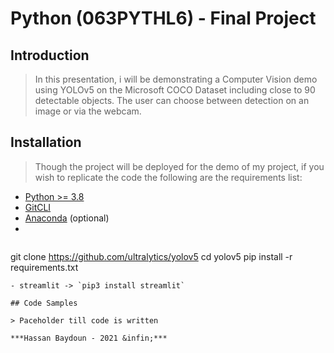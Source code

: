 # Python (063PYTHL6) - Final Project

## Introduction

> In this presentation, i will be demonstrating a Computer Vision demo using YOLOv5 on the Microsoft COCO Dataset including close to 90 detectable objects.
The user can choose between detection on an image or via the webcam.

## Installation

> Though the project will be deployed for the demo of my project, if you wish to replicate the code the following are the requirements list:
- [Python >= 3.8](https://www.python.org/downloads/)
- [GitCLI](https://cli.github.com/ "`GitCLI`")
- [Anaconda](https://www.anaconda.com/) (optional)
- 
> ```shell
git clone https://github.com/ultralytics/yolov5
cd yolov5
pip install -r requirements.txt
```
- streamlit -> `pip3 install streamlit`

## Code Samples

> Paceholder till code is written

***Hassan Baydoun - 2021 &infin;***


